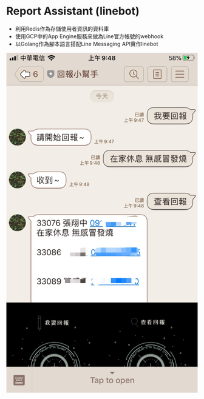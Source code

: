 # Report Assistant (linebot)

- 利用Redis作為存儲使用者資訊的資料庫
- 使用GCP中的App Engine服務來做為Line官方帳號的webhook
- 以Golang作為腳本語言搭配Line Messaging API實作linebot

<img src="screenshot.jpg" />
